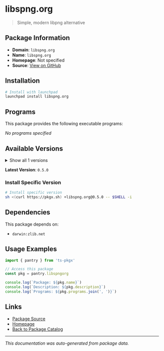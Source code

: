 # libspng.org

> Simple, modern libpng alternative

## Package Information

- **Domain**: `libspng.org`
- **Name**: `libspng.org`
- **Homepage**: Not specified
- **Source**: [View on GitHub](https://github.com/pkgxdev/pantry/tree/main/projects/libspng.org/package.yml)

## Installation

```bash
# Install with launchpad
launchpad install libspng.org
```

## Programs

This package provides the following executable programs:

*No programs specified*

## Available Versions

<details>
<summary>Show all 1 versions</summary>

- `0.5.0`

</details>

**Latest Version**: `0.5.0`

### Install Specific Version

```bash
# Install specific version
sh <(curl https://pkgx.sh) +libspng.org@0.5.0 -- $SHELL -i
```

## Dependencies

This package depends on:

- `darwin:zlib.net`

## Usage Examples

```typescript
import { pantry } from 'ts-pkgx'

// Access this package
const pkg = pantry.libspngorg

console.log(`Package: ${pkg.name}`)
console.log(`Description: ${pkg.description}`)
console.log(`Programs: ${pkg.programs.join(', ')}`)
```

## Links

- [Package Source](https://github.com/pkgxdev/pantry/tree/main/projects/libspng.org/package.yml)
- [Homepage](#)
- [Back to Package Catalog](../../package-catalog.md)

---

*This documentation was auto-generated from package data.*
